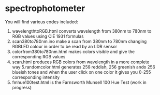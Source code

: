 # spectrophotometer
You will find various codes included:
1. wavelengthtoRGB.html converts wavelength from 380nm to 780nm to RGB values using CIE 1931 formulas 
2. scan380to780nm.ino make a scan from 380nm to 780nm changing RGBLED colour in order to be read by an LDR sensor
3. colorfrom380to780nm.html makes colors visible and give the corresponding RGB values 
4. scan.html produces RGB colors from wavelength in a more complete way
5.randomcolor.html generates 256 reddish, 256 greenish ando 256 blueish tones and when the user click on one color it gives you 0-255 corresponding intensity 
6. fmhue100test.html is the Farnsworth Munsell 100 Hue Test (work in progress)
